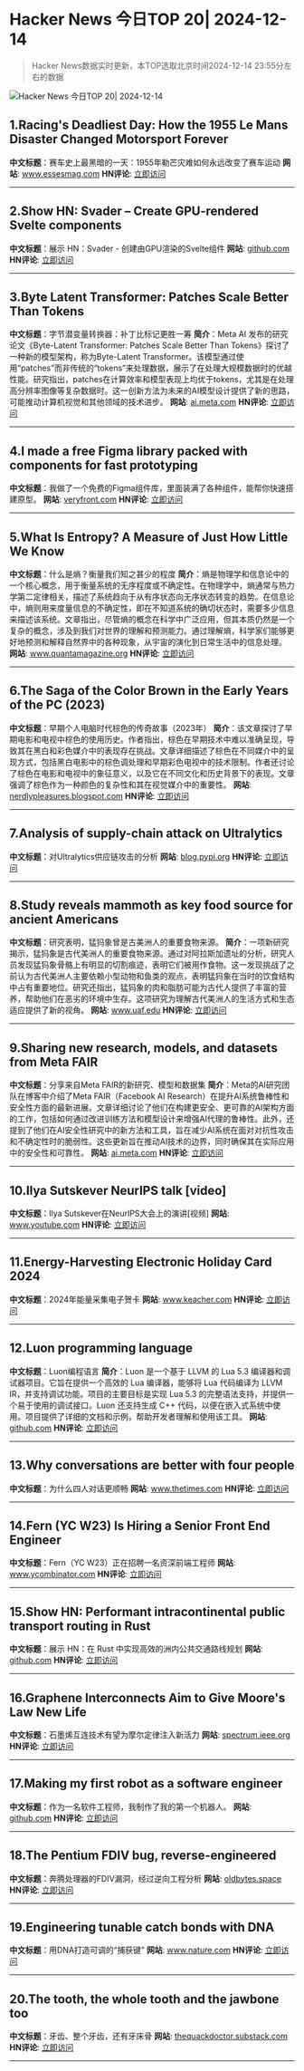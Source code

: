 # Hacker News 今日TOP 20| 2024-12-14

> Hacker News数据实时更新，本TOP选取北京时间2024-12-14 23:55分左右的数据

![Hacker News 今日TOP 20| 2024-12-14](https://img.chuhaix.com/2024/0910_imageFile-1665440404179-628424718_1725901191.png)

## 1.Racing's Deadliest Day: How the 1955 Le Mans Disaster Changed Motorsport Forever
**中文标题**：赛车史上最黑暗的一天：1955年勒芒灾难如何永远改变了赛车运动
**网站**:  <a href='https://www.essesmag.com/articles/racings-deadliest-day' target='_blank' rel='nofollow'>www.essesmag.com</a>
**HN评论**:  <a href='https://news.ycombinator.com/item?id=42417480&utm_source=www.chuhaix.com' target='_blank' rel='nofollow'>立即访问</a>

---

## 2.Show HN: Svader – Create GPU-rendered Svelte components
**中文标题**：展示 HN：Svader - 创建由GPU渲染的Svelte组件
**网站**:  <a href='https://github.com/sockmaster27/svader' target='_blank' rel='nofollow'>github.com</a>
**HN评论**:  <a href='https://news.ycombinator.com/item?id=42416230&utm_source=www.chuhaix.com' target='_blank' rel='nofollow'>立即访问</a>

---

## 3.Byte Latent Transformer: Patches Scale Better Than Tokens
**中文标题**：字节潜变量转换器：补丁比标记更胜一筹
**简介**：Meta AI 发布的研究论文《Byte-Latent Transformer: Patches Scale Better Than Tokens》探讨了一种新的模型架构，称为Byte-Latent Transformer。该模型通过使用“patches”而非传统的“tokens”来处理数据，展示了在处理大规模数据时的优越性能。研究指出，patches在计算效率和模型表现上均优于tokens，尤其是在处理高分辨率图像等复杂数据时。这一创新方法为未来的AI模型设计提供了新的思路，可能推动计算机视觉和其他领域的技术进步。
**网站**:  <a href='https://ai.meta.com/research/publications/byte-latent-transformer-patches-scale-better-than-tokens/?_fb_noscript=1' target='_blank' rel='nofollow'>ai.meta.com</a>
**HN评论**:  <a href='https://news.ycombinator.com/item?id=42415122&utm_source=www.chuhaix.com' target='_blank' rel='nofollow'>立即访问</a>

---

## 4.I made a free Figma library packed with components for fast prototyping
**中文标题**：我做了一个免费的Figma组件库，里面装满了各种组件，能帮你快速搭建原型。
**网站**:  <a href='https://veryfront.com/figma-kit' target='_blank' rel='nofollow'>veryfront.com</a>
**HN评论**:  <a href='https://news.ycombinator.com/item?id=42415637&utm_source=www.chuhaix.com' target='_blank' rel='nofollow'>立即访问</a>

---

## 5.What Is Entropy? A Measure of Just How Little We Know
**中文标题**：什么是熵？衡量我们知之甚少的程度
**简介**：熵是物理学和信息论中的一个核心概念，用于衡量系统的无序程度或不确定性。在物理学中，熵通常与热力学第二定律相关，描述了系统趋向于从有序状态向无序状态转变的趋势。在信息论中，熵则用来度量信息的不确定性，即在不知道系统的确切状态时，需要多少信息来描述该系统。文章指出，尽管熵的概念在科学中广泛应用，但其本质仍然是一个复杂的概念，涉及到我们对世界的理解和预测能力。通过理解熵，科学家们能够更好地预测和解释自然界中的各种现象，从宇宙的演化到日常生活中的信息处理。
**网站**:  <a href='https://www.quantamagazine.org/what-is-entropy-a-measure-of-just-how-little-we-really-know-20241213/' target='_blank' rel='nofollow'>www.quantamagazine.org</a>
**HN评论**:  <a href='https://news.ycombinator.com/item?id=42415386&utm_source=www.chuhaix.com' target='_blank' rel='nofollow'>立即访问</a>

---

## 6.The Saga of the Color Brown in the Early Years of the PC (2023)
**中文标题**：早期个人电脑时代棕色的传奇故事（2023年）
**简介**：该文章探讨了早期电影和电视中棕色的使用历史。作者指出，棕色在早期技术中难以准确呈现，导致其在黑白和彩色媒介中的表现存在挑战。文章详细描述了棕色在不同媒介中的呈现方式，包括黑白电影中的棕色调处理和早期彩色电视中的技术限制。作者还讨论了棕色在电影和电视中的象征意义，以及它在不同文化和历史背景下的表现。文章强调了棕色作为一种颜色的复杂性和其在视觉媒介中的重要性。
**网站**:  <a href='http://nerdlypleasures.blogspot.com/2023/03/the-saga-of-color-brown-in-early-years.html' target='_blank' rel='nofollow'>nerdlypleasures.blogspot.com</a>
**HN评论**:  <a href='https://news.ycombinator.com/item?id=42414371&utm_source=www.chuhaix.com' target='_blank' rel='nofollow'>立即访问</a>

---

## 7.Analysis of supply-chain attack on Ultralytics
**中文标题**：对Ultralytics供应链攻击的分析
**网站**:  <a href='https://blog.pypi.org/posts/2024-12-11-ultralytics-attack-analysis/' target='_blank' rel='nofollow'>blog.pypi.org</a>
**HN评论**:  <a href='https://news.ycombinator.com/item?id=42388607&utm_source=www.chuhaix.com' target='_blank' rel='nofollow'>立即访问</a>

---

## 8.Study reveals mammoth as key food source for ancient Americans
**中文标题**：研究表明，猛犸象曾是古美洲人的重要食物来源。
**简介**：一项新研究揭示，猛犸象是古代美洲人的重要食物来源。通过对阿拉斯加遗址的分析，研究人员发现猛犸象骨骼上有明显的切割痕迹，表明它们被用作食物。这一发现挑战了之前认为古代美洲人主要依赖小型动物和鱼类的观点，表明猛犸象在当时的饮食结构中占有重要地位。研究还指出，猛犸象的肉和脂肪可能为古代人提供了丰富的营养，帮助他们在恶劣的环境中生存。这项研究为理解古代美洲人的生活方式和生态适应提供了新的视角。
**网站**:  <a href='https://www.uaf.edu/news/study-reveals-mammoth-as-key-food-source-for-ancient-americans.php' target='_blank' rel='nofollow'>www.uaf.edu</a>
**HN评论**:  <a href='https://news.ycombinator.com/item?id=42402710&utm_source=www.chuhaix.com' target='_blank' rel='nofollow'>立即访问</a>

---

## 9.Sharing new research, models, and datasets from Meta FAIR
**中文标题**：分享来自Meta FAIR的新研究、模型和数据集
**简介**：Meta的AI研究团队在博客中介绍了Meta FAIR（Facebook AI Research）在提升AI系统鲁棒性和安全性方面的最新进展。文章详细讨论了他们在构建更安全、更可靠的AI架构方面的工作，包括如何通过改进训练方法和模型设计来增强AI代理的鲁棒性。此外，还提到了他们在AI安全性研究中的新方法和工具，旨在减少AI系统在面对对抗性攻击和不确定性时的脆弱性。这些更新旨在推动AI技术的边界，同时确保其在实际应用中的安全性和可靠性。
**网站**:  <a href='https://ai.meta.com/blog/meta-fair-updates-agents-robustness-safety-architecture/?_fb_noscript=1' target='_blank' rel='nofollow'>ai.meta.com</a>
**HN评论**:  <a href='https://news.ycombinator.com/item?id=42412360&utm_source=www.chuhaix.com' target='_blank' rel='nofollow'>立即访问</a>

---

## 10.Ilya Sutskever NeurIPS talk [video]
**中文标题**：Ilya Sutskever在NeurIPS大会上的演讲[视频]
**网站**:  <a href='https://www.youtube.com/watch?v=YD-9NG1Ke5Y' target='_blank' rel='nofollow'>www.youtube.com</a>
**HN评论**:  <a href='https://news.ycombinator.com/item?id=42413677&utm_source=www.chuhaix.com' target='_blank' rel='nofollow'>立即访问</a>

---

## 11.Energy-Harvesting Electronic Holiday Card 2024
**中文标题**：2024年能量采集电子贺卡
**网站**:  <a href='https://www.keacher.com/xmas24/' target='_blank' rel='nofollow'>www.keacher.com</a>
**HN评论**:  <a href='https://news.ycombinator.com/item?id=42403273&utm_source=www.chuhaix.com' target='_blank' rel='nofollow'>立即访问</a>

---

## 12.Luon programming language
**中文标题**：Luon编程语言
**简介**：Luon 是一个基于 LLVM 的 Lua 5.3 编译器和调试器项目。它旨在提供一个高效的 Lua 编译器，能够将 Lua 代码编译为 LLVM IR，并支持调试功能。项目的主要目标是实现 Lua 5.3 的完整语法支持，并提供一个易于使用的调试接口。Luon 还支持生成 C++ 代码，以便在嵌入式系统中使用。项目提供了详细的文档和示例，帮助开发者理解和使用该工具。
**网站**:  <a href='https://github.com/rochus-keller/Luon/blob/master/Readme.md' target='_blank' rel='nofollow'>github.com</a>
**HN评论**:  <a href='https://news.ycombinator.com/item?id=42413343&utm_source=www.chuhaix.com' target='_blank' rel='nofollow'>立即访问</a>

---

## 13.Why conversations are better with four people
**中文标题**：为什么四人对话更顺畅
**网站**:  <a href='https://www.thetimes.com/article/why-conversations-are-better-with-four-people-zhxbsg06s' target='_blank' rel='nofollow'>www.thetimes.com</a>
**HN评论**:  <a href='https://news.ycombinator.com/item?id=42398809&utm_source=www.chuhaix.com' target='_blank' rel='nofollow'>立即访问</a>

---

## 14.Fern (YC W23) Is Hiring a Senior Front End Engineer
**中文标题**：Fern（YC W23）正在招聘一名资深前端工程师
**网站**:  <a href='https://www.ycombinator.com/companies/fern/jobs/UJemKYf-senior-frontend-engineer' target='_blank' rel='nofollow'>www.ycombinator.com</a>
**HN评论**:  <a href='https://news.ycombinator.com/item?id=42416513&utm_source=www.chuhaix.com' target='_blank' rel='nofollow'>立即访问</a>

---

## 15.Show HN: Performant intracontinental public transport routing in Rust
**中文标题**：展示 HN：在 Rust 中实现高效的洲内公共交通路线规划
**网站**:  <a href='https://github.com/ellenhp/farebox' target='_blank' rel='nofollow'>github.com</a>
**HN评论**:  <a href='https://news.ycombinator.com/item?id=42413464&utm_source=www.chuhaix.com' target='_blank' rel='nofollow'>立即访问</a>

---

## 16.Graphene Interconnects Aim to Give Moore's Law New Life
**中文标题**：石墨烯互连技术有望为摩尔定律注入新活力
**网站**:  <a href='https://spectrum.ieee.org/graphene-semiconductor-2670398194' target='_blank' rel='nofollow'>spectrum.ieee.org</a>
**HN评论**:  <a href='https://news.ycombinator.com/item?id=42387428&utm_source=www.chuhaix.com' target='_blank' rel='nofollow'>立即访问</a>

---

## 17.Making my first robot as a software engineer
**中文标题**：作为一名软件工程师，我制作了我的第一个机器人。
**网站**:  <a href='https://github.com/Robertleoj/pen_plotter_robot/blob/main/story.md' target='_blank' rel='nofollow'>github.com</a>
**HN评论**:  <a href='https://news.ycombinator.com/item?id=42382357&utm_source=www.chuhaix.com' target='_blank' rel='nofollow'>立即访问</a>

---

## 18.The Pentium FDIV bug, reverse-engineered
**中文标题**：奔腾处理器的FDIV漏洞，经过逆向工程分析
**网站**:  <a href='https://oldbytes.space/@kenshirriff/113606898880486330' target='_blank' rel='nofollow'>oldbytes.space</a>
**HN评论**:  <a href='https://news.ycombinator.com/item?id=42391079&utm_source=www.chuhaix.com' target='_blank' rel='nofollow'>立即访问</a>

---

## 19.Engineering tunable catch bonds with DNA
**中文标题**：用DNA打造可调的“捕获键”
**网站**:  <a href='https://www.nature.com/articles/s41467-024-52749-w' target='_blank' rel='nofollow'>www.nature.com</a>
**HN评论**:  <a href='https://news.ycombinator.com/item?id=42398671&utm_source=www.chuhaix.com' target='_blank' rel='nofollow'>立即访问</a>

---

## 20.The tooth, the whole tooth and the jawbone too
**中文标题**：牙齿、整个牙齿，还有牙床骨
**网站**:  <a href='https://thequackdoctor.substack.com/p/the-tooth-the-whole-tooth-and-the' target='_blank' rel='nofollow'>thequackdoctor.substack.com</a>
**HN评论**:  <a href='https://news.ycombinator.com/item?id=42408113&utm_source=www.chuhaix.com' target='_blank' rel='nofollow'>立即访问</a>

---

